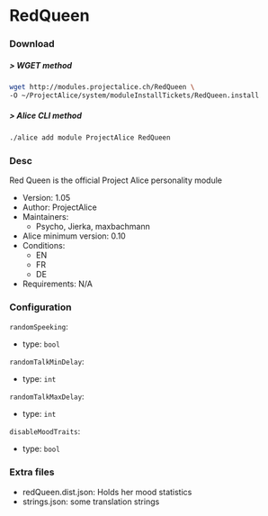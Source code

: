 # RedQueen

### Download

##### > WGET method
```bash
wget http://modules.projectalice.ch/RedQueen \
-O ~/ProjectAlice/system/moduleInstallTickets/RedQueen.install
```

##### > Alice CLI method
```bash
./alice add module ProjectAlice RedQueen
```

### Desc
Red Queen is the official Project Alice personality module

- Version: 1.05
- Author: ProjectAlice
- Maintainers:
  - Psycho, Jierka, maxbachmann
- Alice minimum version: 0.10
- Conditions:
  - EN
  - FR
  - DE
- Requirements: N/A


### Configuration

`randomSpeeking`:
 - type: `bool`
 
`randomTalkMinDelay`:
 - type: `int`

`randomTalkMaxDelay`:
 - type: `int`
 
 `disableMoodTraits`:
 - type: `bool`


### Extra files

- redQueen.dist.json: Holds her mood statistics
- strings.json: some translation strings
